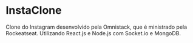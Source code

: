 # InstaClone
Clone do Instagram desenvolvido pela Omnistack, que é ministrado pela Rockeatseat. Utilizando React.js e Node.js com Socket.io e MongoDB.
